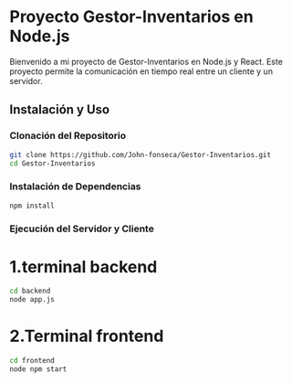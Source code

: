 # Proyecto Gestor-Inventarios en Node.js

Bienvenido a mi proyecto de Gestor-Inventarios en Node.js y React. Este proyecto permite la comunicación en tiempo real entre un cliente y un servidor.



## Instalación y Uso

### Clonación del Repositorio

```bash
git clone https://github.com/John-fonseca/Gestor-Inventarios.git
cd Gestor-Inventarios
```
### Instalación de Dependencias

```bash
npm install
```
### Ejecución del Servidor y Cliente
# 1.terminal backend
```bash
cd backend
node app.js
```
# 2.Terminal frontend
```bash
cd frontend
node npm start
```

